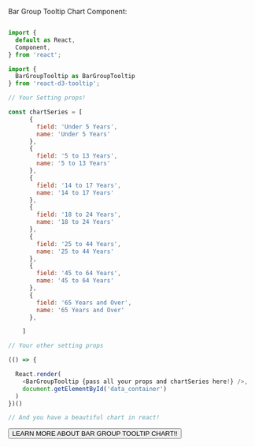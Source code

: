 Bar Group Tooltip Chart Component:

```js

import {
  default as React,
  Component,
} from 'react';

import {
  BarGroupTooltip as BarGroupTooltip
} from 'react-d3-tooltip';

// Your Setting props!

const chartSeries = [
      {
        field: 'Under 5 Years',
        name: 'Under 5 Years'
      },
      {
        field: '5 to 13 Years',
        name: '5 to 13 Years'
      },
      {
        field: '14 to 17 Years',
        name: '14 to 17 Years'
      },
      {
        field: '18 to 24 Years',
        name: '18 to 24 Years'
      },
      {
        field: '25 to 44 Years',
        name: '25 to 44 Years'
      },
      {
        field: '45 to 64 Years',
        name: '45 to 64 Years'
      },
      {
        field: '65 Years and Over',
        name: '65 Years and Over'
      },

    ]

// Your other setting props

(() => {

  React.render(
    <BarGroupTooltip {pass all your props and chartSeries here!} />,
    document.getElementById('data_container')
  )
})()

// And you have a beautiful chart in react!
```

<a href="/tooltip/bar_group">
  <button type="button" class="btn btn-success">LEARN MORE ABOUT BAR GROUP TOOLTIP CHART!!</button>
</a>
